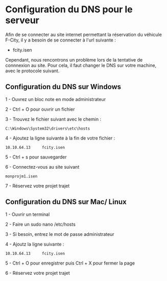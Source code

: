 # Configuration du DNS pour le serveur

Afin de se connecter au site internet permettant la réservation du véhicule F-City, il y a besoin de se connecter à l'url suivante : 

- fcity.isen

Cependant, nous rencontrons un problème lors de la tentative de connnexion au site. Pour cela, il faut changer le DNS sur votre machine, avec le protocole suivant.

## Configuration du DNS sur Windows

1 - Ouvrez un bloc note en mode administrateur

2 - Ctrl + O pour ouvrir un fichier

3 - Trouvez le fichier suivant avec le chemin  : 

    C:\Windows\System32\drivers\etc\hosts

4 - Ajoutez la ligne suivante à la fin de votre fichier : 

    10.10.64.13     fcity.isen

5 - Ctrl + s pour sauvegarder

6 - Connectez-vous au site suivant

    monprojm1.isen

7 - Réservez votre projet trajet

## Configuration du DNS sur Mac/ Linux

1 - Ouvrir un terminal

2 - Faire un sudo nano /etc/hosts

3 - Si besoin, entrez le mot de passe administrateur

4 - Ajoutz la ligne suivante : 

    10.10.64.13     fcity.isen

5 - Ctrl + O pour enregistrer puis Ctrl + X pour fermer la page

6 - Réservez votre projet trajet
